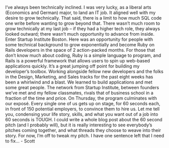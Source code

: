 I’ve always been technically inclined. I was very lucky, as a liberal arts
(Economics and German) major, to land an IT job. It aligned well with my
desire to grow technically. That said, there is a limit to how much SQL code
one write before wanting to grow beyond that. There wasn’t much room to grow
technically at my last job – if they had a higher tech role, they always
looked outward; there wasn’t much opportunity to advance from inside. Enter
Startup Institute Boston. Here was an opportunity for people with some
technical background to grow exponentially and become Ruby on Rails developers
in the space of 2 action-packed months. For those that don’t know much about
coding, Ruby is a simple language to program, and Rails is a powerful
framework that allows users to spin up web-based applications quickly. It’s a
great jumping off point for building my developer’s toolbox. Working alongside
fellow new developers and the folks in the Design, Marketing, and Sales tracks
for the past eight weeks has been a whirlwind and a blast. We learned to build
applications and met some great people. The network from Startup Institute,
between founders we’ve met and my fellow classmates, rivals that of business
school in a fraction of the time and price. On Thursday, the program
culminates with our exposé. Every single one of us gets up on stage, for 60
seconds each, in front of 150 potential employers, to convince them to hire
us. Let me tell you, condensing your life story, skills, and what you want out
of a job into 60 seconds is TOUGH. I could write a whole blog post about the
60 second pitch (and I probably will), but it is really interesting to see
everybody’s pitches coming together, and what threads they choose to weave
into their story. For now, I’m off to tweak my pitch. I have one sentence left
that I need to fix… - Scott

